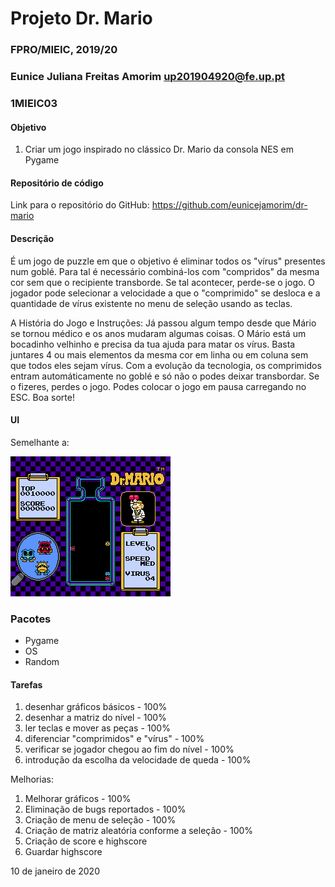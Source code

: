 # Projeto Dr. Mario
### FPRO/MIEIC, 2019/20
### Eunice Juliana Freitas Amorim up201904920@fe.up.pt 
### 1MIEIC03 

#### Objetivo

1. Criar um jogo inspirado no clássico Dr. Mario da consola NES em Pygame

#### Repositório de código
Link para o repositório do GitHub: https://github.com/eunicejamorim/dr-mario

#### Descrição

É um jogo de puzzle em que o objetivo é eliminar todos os "vírus" presentes num goblé. 
Para tal é necessário combiná-los com "compridos" da mesma cor sem que o recipiente transborde. Se tal acontecer, perde-se o jogo. 
O jogador pode selecionar a velocidade a que o "comprimido" se desloca e a quantidade de vírus existente no menu de seleção usando as teclas.

A História do Jogo e Instruções:
Já passou algum tempo desde que Mário se tornou médico e os anos mudaram algumas coisas.
O Mário está um bocadinho velhinho e precisa da tua ajuda para matar os vírus. Basta juntares 4 ou mais elementos da mesma cor em linha 
ou em coluna sem que todos eles sejam vírus.
Com a evolução da tecnologia, os comprimidos entram automáticamente no goblé e só não o podes deixar transbordar. Se o fizeres, perdes o jogo.
Podes colocar o jogo em pausa carregando no ESC.
Boa sorte!
#### UI
Semelhante a:

![UI](https://github.com/eunicejamorim/dr-mario/blob/master/NES_01.gif)

### Pacotes

- Pygame
- OS
- Random

#### Tarefas

1. desenhar gráficos básicos - 100%
2. desenhar a matriz do nível - 100%
3. ler teclas e mover as peças - 100%
5. diferenciar "comprimidos" e "vírus" - 100%
4. verificar se jogador chegou ao fim do nível - 100%
5. introdução da escolha da velocidade de queda - 100%

Melhorias:
1. Melhorar gráficos - 100%
2. Eliminação de bugs reportados - 100%
3. Criação de menu de seleção - 100%
4. Criação de matriz aleatória conforme a seleção - 100%
5. Criação de score e highscore
6. Guardar highscore

10 de janeiro de 2020
